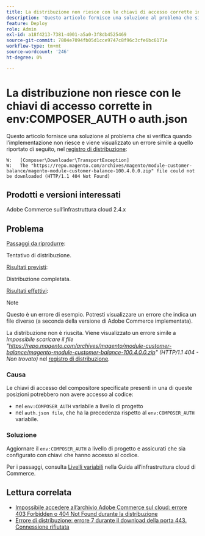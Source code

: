 ```yaml
---
title: La distribuzione non riesce con le chiavi di accesso corrette in env:COMPOSER_AUTH o auth.json
description: 'Questo articolo fornisce una soluzione al problema che si verifica quando la distribuzione non riesce e viene visualizzato il seguente errore: "Impossibile scaricare il file https://repo.magento.com/archives/magento/module-customer-balance/magento-module-customer-balance-100.4.0.0.zip (HTTP/1.1 404 - Non trovato)".'
feature: Deploy
role: Admin
exl-id: a18f4213-7381-4001-a5a0-3f8db4525469
source-git-commit: 7804e7094fb05d1cce9747c8f96c3cfe6bc6171e
workflow-type: tm+mt
source-wordcount: '246'
ht-degree: 0%

---
```


# La distribuzione non riesce con le chiavi di accesso corrette in env:COMPOSER_AUTH o auth.json

Questo articolo fornisce una soluzione al problema che si verifica quando l’implementazione non riesce e viene visualizzato un errore simile a quello riportato di seguito, nel [registro di distribuzione](/docs/commerce-cloud-service/user-guide/develop/test/log-locations#deploy-log):

```
W:   [Composer\Downloader\TransportException]
W:   The "https://repo.magento.com/archives/magento/module-customer-balance/magento-module-customer-balance-100.4.0.0.zip" file could not be downloaded (HTTP/1.1 404 Not Found)
```

## Prodotti e versioni interessati

Adobe Commerce sull’infrastruttura cloud 2.4.x

## Problema

<u>Passaggi da riprodurre</u>:

Tentativo di distribuzione.

<u>Risultati previsti</u>:

Distribuzione completata.

<u>Risultati effettivi</u>:

>[!NOTE]
>
>Questo è un errore di esempio. Potresti visualizzare un errore che indica un file diverso (a seconda della versione di Adobe Commerce implementata).

La distribuzione non è riuscita. Viene visualizzato un errore simile a *Impossibile scaricare il file &quot;https://repo.magento.com/archives/magento/module-customer-balance/magento-module-customer-balance-100.4.0.0.zip&quot; (HTTP/1.1 404 - Non trovato)* nel [registro di distribuzione](https://experienceleague.adobe.com/en/docs/commerce-cloud-service/user-guide/develop/test/log-locations#deploy-log).


### Causa

Le chiavi di accesso del compositore specificate presenti in una di queste posizioni potrebbero non avere accesso al codice:

* nel `env:COMPOSER_AUTH` variabile a livello di progetto
* nel `auth.json file`, che ha la precedenza rispetto al `env:COMPOSER_AUTH` variabile.

### Soluzione

Aggiornare il `env:COMPOSER_AUTH` a livello di progetto e assicurati che sia configurato con chiavi che hanno accesso al codice.

Per i passaggi, consulta [Livelli variabili](https://experienceleague.adobe.com/en/docs/commerce-cloud-service/user-guide/configure/env/variable-levels) nella Guida all’infrastruttura cloud di Commerce.

## Lettura correlata

* [Impossibile accedere all’archivio Adobe Commerce sul cloud: errore 403 Forbidden o 404 Not Found durante la distribuzione](/docs/commerce-knowledge-base/kb/troubleshooting/deployment/magento-commerce-cloud-repo-could-not-be-accessed-403-forbidden-or-404-not-found-error-when-deploying.html)
* [Errore di distribuzione: errore 7 durante il download della porta 443. Connessione rifiutata](https://experienceleague.adobe.com/en/docs/commerce-knowledge-base/kb/troubleshooting/deployment/deployment-error-downloading-connection-refused-adobe-commerce)
